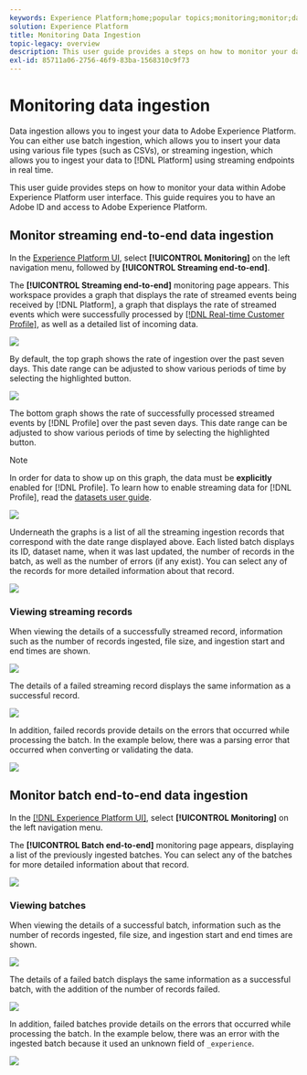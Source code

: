```yaml
---
keywords: Experience Platform;home;popular topics;monitoring;monitor;data flows;monitor ingestion;data ingestion;Data ingestion;view records;view batches;
solution: Experience Platform
title: Monitoring Data Ingestion
topic-legacy: overview
description: This user guide provides a steps on how to monitor your data within Adobe Experience Platform user interface. This guide requires you to have an Adobe ID and access to Adobe Experience Platform.
exl-id: 85711a06-2756-46f9-83ba-1568310c9f73
---
```

# Monitoring data ingestion

Data ingestion allows you to ingest your data to Adobe Experience Platform. You can either use batch ingestion, which allows you to insert your data using various file types (such as CSVs), or streaming ingestion, which allows you to ingest your data to [!DNL Platform] using streaming endpoints in real time.

This user guide provides steps on how to monitor your data within Adobe Experience Platform user interface. This guide requires you to have an Adobe ID and access to Adobe Experience Platform.

## Monitor streaming end-to-end data ingestion

In the [Experience Platform UI](https://platform.adobe.com), select **[!UICONTROL Monitoring]** on the left navigation menu, followed by **[!UICONTROL Streaming end-to-end]**.

The **[!UICONTROL Streaming end-to-end]** monitoring page appears. This workspace provides a graph that displays the rate of streamed events being received by [!DNL Platform], a graph that displays the rate of streamed events which were successfully processed by [[!DNL Real-time Customer Profile]](../../profile/home.md), as well as a detailed list of incoming data.

![](../images/quality/monitor-data-flows/list-streams.png)

By default, the top graph shows the rate of ingestion over the past seven days. This date range can be adjusted to show various periods of time by selecting the highlighted button.

![](../images/quality/monitor-data-flows/events-received.png)

The bottom graph shows the rate of successfully processed streamed events by [!DNL Profile] over the past seven days. This date range can be adjusted to show various periods of time by selecting the highlighted button.

>[!NOTE]
>
>In order for data to show up on this graph, the data must be **explicitly** enabled for [!DNL Profile]. To learn how to enable streaming data for [!DNL Profile], read the [datasets user guide](../../catalog/datasets/user-guide.md#enable-a-dataset-for-real-time-customer-profile).

![](../images/quality/monitor-data-flows/ingested-by-profile.png)

Underneath the graphs is a list of all the streaming ingestion records that correspond with the date range displayed above. Each listed batch displays its ID, dataset name, when it was last updated, the number of records in the batch, as well as the number of errors (if any exist). You can select any of the records for more detailed information about that record.

![](../images/quality/monitor-data-flows/streams.png)

### Viewing streaming records

When viewing the details of a successfully streamed record, information such as the number of records ingested, file size, and ingestion start and end times are shown.

![](../images/quality/monitor-data-flows/successful-streaming.png)

The details of a failed streaming record displays the same information as a successful record.

![](../images/quality/monitor-data-flows/failed-batch.png)

In addition, failed records provide details on the errors that occurred while processing the batch. In the example below, there was a parsing error that occurred when converting or validating the data.

![](../images/quality/monitor-data-flows/failed-batch-error.png)

## Monitor batch end-to-end data ingestion

In the [[!DNL Experience Platform UI]](https://platform.adobe.com), select **[!UICONTROL Monitoring]** on the left navigation menu. 

The **[!UICONTROL Batch end-to-end]** monitoring page appears, displaying a list of the previously ingested batches. You can select any of the batches for more detailed information about that record.

![](../images/quality/monitor-data-flows/batch-monitoring.png)

### Viewing batches

When viewing the details of a successful batch, information such as the number of records ingested, file size, and ingestion start and end times are shown.

![](../images/quality/monitor-data-flows/successful-batch.png)

The details of a failed batch displays the same information as a successful batch, with the addition of the number of records failed.

![](../images/quality/monitor-data-flows/failed-batch.png)

In addition, failed batches provide details on the errors that occurred while processing the batch. In the example below, there was an error with the ingested batch because it used an unknown field of `_experience`.

![](../images/quality/monitor-data-flows/failed-streaming-record-details.png)
